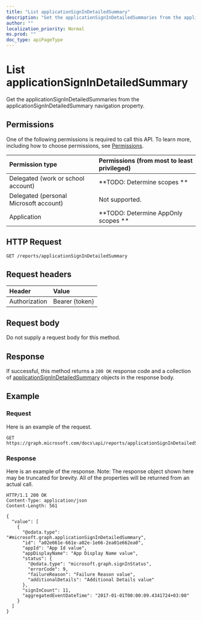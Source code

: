```yaml
---
title: "List applicationSignInDetailedSummary"
description: "Get the applicationSignInDetailedSummaries from the applicationSignInDetailedSummary navigation property."
author: ""
localization_priority: Normal
ms.prod: ""
doc_type: apiPageType
---
```


# List applicationSignInDetailedSummary

Get the applicationSignInDetailedSummaries from the applicationSignInDetailedSummary navigation property.

## Permissions
One of the following permissions is required to call this API. To learn more, including how to choose permissions, see [Permissions](/concepts/permissions-reference.md).

|Permission type|Permissions (from most to least privileged)|
|:---|:---|
|Delegated (work or school account)|**TODO: Determine scopes **|
|Delegated (personal Microsoft account)|Not supported.|
|Application|**TODO: Determine AppOnly scopes **|

## HTTP Request
<!-- {
  "blockType": "ignored"
}
-->
``` http
GET /reports/applicationSignInDetailedSummary
```

## Request headers
|Header|Value|
|:---|:---|
|Authorization|Bearer {token}|

## Request body
Do not supply a request body for this method.

## Response
If successful, this method returns a `200 OK` response code and a collection of [applicationSignInDetailedSummary](../resources/applicationsignindetailedsummary.md) objects in the response body.

## Example

### Request
Here is an example of the request.
<!-- {
  "blockType": "request",
  "name": "get_applicationsignindetailedsummary"
}
-->
``` http
GET https://graph.microsoft.com/docs\api/reports/applicationSignInDetailedSummary
```

### Response
Here is an example of the response. Note: The response object shown here may be truncated for brevity. All of the properties will be returned from an actual call.
<!-- {
  "blockType": "response",
  "truncated": true,
  "@odata.type": "collection(microsoft.graph.applicationsignindetailedsummary)"
}
-->
``` http
HTTP/1.1 200 OK
Content-Type: application/json
Content-Length: 561

{
  "value": [
    {
      "@odata.type": "#microsoft.graph.applicationSignInDetailedSummary",
      "id": "a02e661e-661e-a02e-1e66-2ea01e662ea0",
      "appId": "App Id value",
      "appDisplayName": "App Display Name value",
      "status": {
        "@odata.type": "microsoft.graph.signInStatus",
        "errorCode": 9,
        "failureReason": "Failure Reason value",
        "additionalDetails": "Additional Details value"
      },
      "signInCount": 11,
      "aggregatedEventDateTime": "2017-01-01T00:00:09.4341724+03:00"
    }
  ]
}
```

